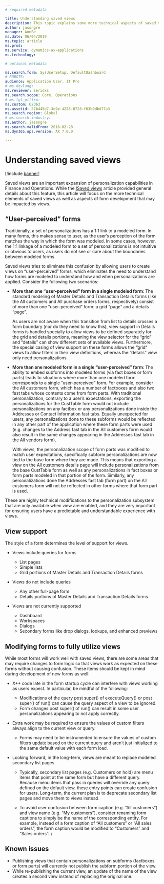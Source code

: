 ```yaml
---
# required metadata

title: Understanding saved views
description: This topic explains some more technical aspects of saved views and describes considerations with form development to ensure forms work well with saved views.   
author: jasongre
manager: AnnBe
ms.date: 06/04/2019
ms.topic: article
ms.prod: 
ms.service: dynamics-ax-applications
ms.technology: 

# optional metadata

ms.search.form: SysUserSetup, DefaultDashboard
# ROBOTS: 
audience: Application User, IT Pro
# ms.devlang: 
ms.reviewer: sericks
ms.search.scope: Core, Operations
# ms.tgt_pltfrm: 
ms.custom: 62363
ms.assetid: 57b445d7-3e9e-4228-8728-f63b9dbd77a3
ms.search.region: Global
# ms.search.industry: 
ms.author: jasongre
ms.search.validFrom: 2016-02-28
ms.dyn365.ops.version: AX 7.0.0

---
```


# Understanding saved views

[!include [banner](../includes/banner.md)]

Saved views are an important expansion of personalization capabilities in Finance and Operations. While the [!Saved views]() article provided general details about this feature, this article will focus on the more technical elements of saved views as well as aspects of form development that may be impacted by views. 

## “User-perceived” forms
Traditionally, a set of personalizations has a 1:1 link to a modeled form. In many forms, this makes sense to user, as the user’s perception of the form matches the way in which the form was modeled. In some cases, however, the 1:1 linkage of a modeled form to a set of personalizations is not intuitive or obvious to users, as users do not see or care about the boundaries between modeled forms. 

Saved views tries to eliminate this confusion by allowing users to create views on “user-perceived” forms, which eliminates the need to understand how forms are modeled to understand how and when personalizations are applied. Consider the following two scenarios:  

-    **More than one “user-perceived” form in a single modeled form**: The standard modeling of Master Details and Transaction Details forms (like the All customers and All purchase orders forms, respectively) consist of more than one “user-perceived” form: a grid “page” and a details “page”. 

     As users are not aware when this transition from list to details crosses a form boundary (nor do they need to know this), view support in Details forms is handled specially to allow views to be defined separately for the grid and details portions, meaning the view selector for the “grid” and “details” can show different sets of available views. Furthermore, the special casing of view support on these forms allows the “grid” views to allow filters in their view definitions, whereas the “details” view only need personalizations. 

-    **More than one modeled form in a single “user-perceived” form**: The ability to embed subforms into modeled forms (via fact boxes or form parts) leads to situations where more than one modeled form corresponds to a single “user-perceived” form. For example, consider the All customers form, which has a number of factboxes and also two fast tabs whose contents come from form parts. With traditional personalization, contrary to a user’s expectations, exporting the personalizations for the CustTable form would not include personalizations on any factbox or any personalizations done inside the Addresses or Contact Information fast tabs. Equally unexpected for users, any personalizations done to these subforms would be reflected in any other part of the application where these form parts were used (e.g. changes to the Address fast tab in the All customers form would also result in the same changes appearing in the Addresses fast tab in the All vendors form).  

     With views, the personalization scope of form parts was modified to match user expectations, specifically subform personalizations are now tied to the base form where they are made. This means that exporting a view on the All customers details page will include personalizations from the base CustTable form as well as any personalizations in fact boxes or form parts modeled in that portion of the form. Similarly, any personalizations done the Addresses fast tab (form part) on the All customers form will not be reflected in other forms where that form part is used.  

These are highly technical modifications to the personalization subsystem that are only available when view are enabled, and they are very important for ensuring users have a predictable and understandable experience with views.  

## View support
The style of a form determines the level of support for views. 
-    Views include queries for forms
     -    List pages
     -    Simple lists
     -    Grid portions of Master Details and Transaction Details forms

-    Views do not include queries
     -    Any other full-page form
     -    Details portions of Master Details and Transaction Details forms

-    Views are not currently supported
     -    Dashboard
     -    Workspaces
     -    Dialogs
     -    Secondary forms like drop dialogs, lookups, and enhanced previews

## Modifying forms to fully utilize views
While most forms will work well with saved views, there are some areas that may require changes to form logic so that views work as expected on these forms without causing confusion.  These items should be kept in mind during development of new forms as well.  

-    X++ code late in the form startup cycle can interfere with views working as users expect. In particular, be mindful of the following: 
     -    Modifications of the query post super() of executeQuery() or post super() of run() can cause the query aspect of a view to be ignored.  
     -    Form changes post super() of run() can result in some user personalizations appearing to not apply correctly.  

-    Extra work may be required to ensure the values of custom filters always align to the current view or query.  
     -    Forms may need to be instrumented to ensure the values of custom filters update based on the current query and aren’t just initialized to the same default value with each form load.  

-    Looking forward, in the long-term, views are meant to replace modeled secondary list pages.  
     -    Typically, secondary list pages (e.g. Customers on hold) are menu items that point at the same form but have a different query. Because menu items that pass in queries will override any query defined on the default view, these entry points can create confusion for users. Long-term, the current plan is to deprecate secondary list pages and move them to views instead.  

     -    To avoid user confusion between form caption (e.g. “All customers”) and view name (e.g. “My customers”), consider renaming form captions to simply be the name of the corresponding entity. For example, instead of a form caption of “All customers” or “All sales orders”, the form caption would be modified to “Customers” and “Sales orders”.  \

## Known issues
-    Publishing views that contain personalizations on subforms (factboxes or form parts) will currently not publish the subform portion of the view. 
-    While re-publishing the current view, an update of the name of the view creates a second view instead of replacing the original one.  
